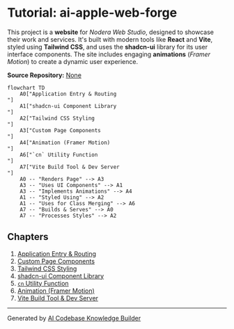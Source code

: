 # Tutorial: ai-apple-web-forge

This project is a **website** for *Nodera Web Studio*, designed to showcase their work and services.
It's built with modern tools like **React** and **Vite**, styled using **Tailwind CSS**, and uses the **shadcn-ui** library for its user interface components.
The site includes engaging **animations** (*Framer Motion*) to create a dynamic user experience.


**Source Repository:** [None](None)

```mermaid
flowchart TD
    A0["Application Entry & Routing
"]
    A1["shadcn-ui Component Library
"]
    A2["Tailwind CSS Styling
"]
    A3["Custom Page Components
"]
    A4["Animation (Framer Motion)
"]
    A6["`cn` Utility Function
"]
    A7["Vite Build Tool & Dev Server
"]
    A0 -- "Renders Page" --> A3
    A3 -- "Uses UI Components" --> A1
    A3 -- "Implements Animations" --> A4
    A1 -- "Styled Using" --> A2
    A1 -- "Uses for Class Merging" --> A6
    A7 -- "Builds & Serves" --> A0
    A7 -- "Processes Styles" --> A2
```

## Chapters

1. [Application Entry & Routing
](01_application_entry___routing_.md)
2. [Custom Page Components
](02_custom_page_components_.md)
3. [Tailwind CSS Styling
](03_tailwind_css_styling_.md)
4. [shadcn-ui Component Library
](04_shadcn_ui_component_library_.md)
5. [`cn` Utility Function
](05__cn__utility_function_.md)
6. [Animation (Framer Motion)
](06_animation__framer_motion__.md)
7. [Vite Build Tool & Dev Server
](08_vite_build_tool___dev_server_.md)


---

Generated by [AI Codebase Knowledge Builder](https://github.com/The-Pocket/Tutorial-Codebase-Knowledge)